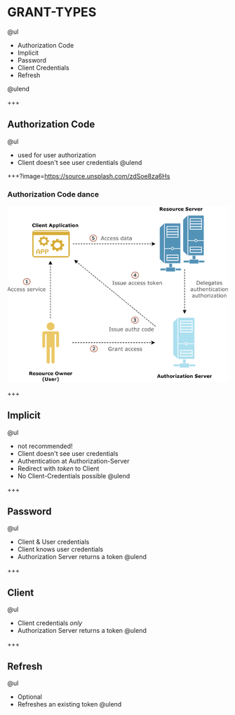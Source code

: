 # GRANT-TYPES

@ul

- Authorization Code
- Implicit
- Password
- Client Credentials
- Refresh

@ulend

+++

## Authorization Code

@ul
- used for user authorization
- Client doesn't see user credentials
@ulend

+++?image=https://source.unsplash.com/zdSoe8za6Hs

### Authorization Code dance

![OAuth Dance](assets/img/authorization_code_flow.png)

+++

## Implicit

@ul
- not recommended!
- Client doesn't see user credentials
- Authentication at Authorization-Server
- Redirect with *token* to Client
- No Client-Credentials possible 
@ulend

+++

## Password

@ul
- Client & User credentials
- Client knows user credentials
- Authorization Server returns a token
@ulend

+++

## Client 

@ul
- Client credentials *only*
- Authorization Server returns a token
@ulend

+++

## Refresh

@ul
- Optional 
- Refreshes an existing token
@ulend